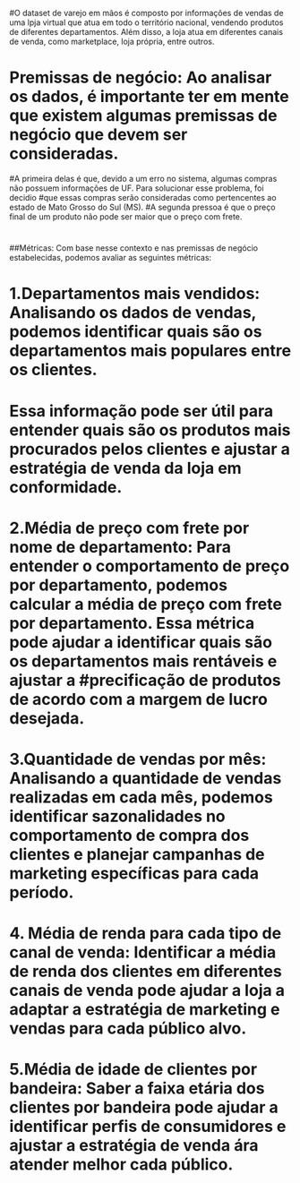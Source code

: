 #O dataset de varejo em mãos é composto por informações de vendas de uma lpja virtual que atua em todo o território nacional, vendendo produtos de diferentes departamentos. Além disso, a loja atua em diferentes canais de venda, como marketplace, loja própria, entre outros.

# Premissas de negócio: Ao analisar os dados, é importante ter em mente que existem algumas premissas de negócio que devem ser consideradas. 
#A primeira delas é que, devido a um erro no sistema, algumas compras não possuem informações de UF. Para solucionar esse problema, foi decidio 
#que essas compras serão consideradas como pertencentes ao estado de Mato Grosso do Sul (MS).
#A segunda pressoa é que o preço final de um produto não pode ser maior que o preço com frete.
#
##Métricas: Com base nesse contexto e nas premissas de negócio estabelecidas, podemos avaliar as seguintes métricas:
#    1.Departamentos mais vendidos: Analisando os dados de vendas, podemos identificar quais são os departamentos mais populares entre os clientes. 
#    Essa informação pode ser útil para entender quais são os produtos mais procurados pelos clientes e ajustar a estratégia de venda da loja em conformidade.
#    2.Média de preço com frete por nome de departamento: Para entender o comportamento de preço por departamento, podemos calcular a média de preço com frete por departamento. Essa métrica pode ajudar a identificar quais são os departamentos mais rentáveis e ajustar a #precificação de produtos de acordo com a margem de lucro desejada.
#    3.Quantidade de vendas por mês: Analisando a quantidade de vendas realizadas em cada mês, podemos identificar sazonalidades no comportamento de compra dos clientes e planejar campanhas de marketing específicas para cada período.
#    4. Média de renda para cada tipo de canal de venda: Identificar a média de renda dos clientes em diferentes canais de venda pode ajudar a loja a adaptar a estratégia de marketing e vendas para cada público alvo.
#   5.Média de idade de clientes por bandeira: Saber a faixa etária dos clientes por bandeira pode ajudar a identificar perfis de consumidores e ajustar a estratégia de venda ára atender melhor cada público.
